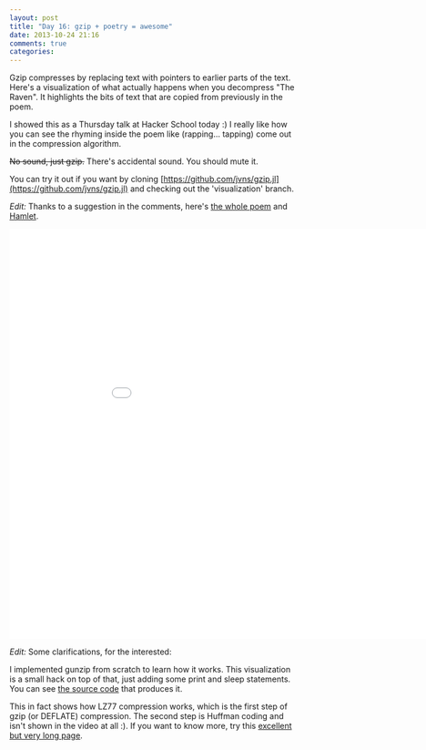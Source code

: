 ```yaml
---
layout: post
title: "Day 16: gzip + poetry = awesome"
date: 2013-10-24 21:16
comments: true
categories: 
---
```


Gzip compresses by replacing text with pointers to earlier parts of the text.
Here's a visualization of what actually happens when you decompress "The
Raven". It highlights the bits of text that are copied from previously in the
poem.

I showed this as a Thursday talk at Hacker School today :) I really like how
you can see the rhyming inside the poem like (rapping... tapping) come out in
the compression algorithm.

<s>No sound, just gzip.</s> There's accidental sound. You should mute it.

You can try it out if you want by cloning
[https://github.com/jvns/gzip.jl](https://github.com/jvns/gzip.jl) and
checking out the 'visualization' branch.

*Edit:* Thanks to a suggestion in the comments, here's [the whole poem](https://rawgithub.com/jvns/7155528/raw/ef9785f023fc68d78dc4f61e732007149eec1e69/raven.html) and [Hamlet](http://rawgithub.com/jvns/7155528/raw/8b6e49a1fb99cb919a30a73262894d041e41ce91/hamlet-gzip.html).

<iframe width="960" height="720" src="//www.youtube.com/embed/D2JWSNDgkoE" frameborder="0" allowfullscreen></iframe>

*Edit:* Some clarifications, for the interested:

I implemented gunzip from scratch to learn how it works. This visualization is
a small hack on top of that, just adding some print and sleep statements. You can
see [the source code](https://github.com/jvns/gzip.jl/blob/visualization/gzip.jl#L360) 
that produces it.

This in fact shows how LZ77 compression works, which is the first step of gzip
(or DEFLATE) compression. The second step is Huffman coding and isn't shown in
the video at all :). If you want to know more,
try this [excellent but very long page](http://www.infinitepartitions.com/art001.html).
